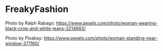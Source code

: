 # FreakyFashion

Photo by Ralph Rabago: https://www.pexels.com/photo/woman-wearing-black-crop-and-white-jeans-3214683/ 

Photo by Pixabay: https://www.pexels.com/photo/woman-standing-near-window-371160/